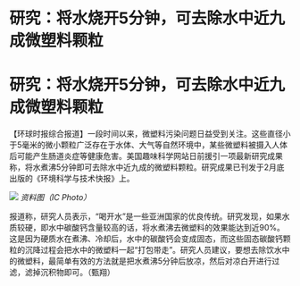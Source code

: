# 研究：将水烧开5分钟，可去除水中近九成微塑料颗粒

# 研究：将水烧开5分钟，可去除水中近九成微塑料颗粒

【环球时报综合报道】一段时间以来，微塑料污染问题日益受到关注。这些直径小于5毫米的微小颗粒广泛存在于水体、大气等自然环境中，某些微塑料被摄入人体后可能产生肠道炎症等健康危害。美国趣味科学网站日前援引一项最新研究成果称，将水煮沸5分钟即可去除水中近九成的微塑料颗粒。研究成果已刊发于2月底出版的《环境科学与技术快报》上。

![](https://inews.gtimg.com/om_bt/OCfO-d5Kz7oTNzRYatAQJdHhFWQF48QkG87XMQMgaDjA4AA/1000)
_资料图（IC Photo）_

报道称，研究人员表示，“喝开水”是一些亚洲国家的优良传统。研究发现，如果水质较硬，即水中碳酸钙含量较高的话，将水煮沸去微塑料的效果能达到近90%。这是因为硬质水在煮沸、冷却后，水中的碳酸钙会变成固态，而这些固态碳酸钙颗粒的沉降过程会把水中的微塑料一起“打包带走”。研究人员建议，要想去除饮水中的微塑料，最简单有效的方法就是把水煮沸5分钟后放凉，然后对凉白开进行过滤，滤掉沉积物即可。（甄翔）

